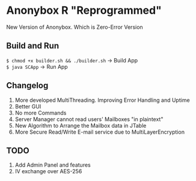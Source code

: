 # Anonybox R "Reprogrammed"
New Version of Anonybox. Which is Zero-Error Version

## Build and Run
`$ chmod +x builder.sh && ./builder.sh` -> Build App
<br> `$ java SCApp` -> Run App

## Changelog
1. More developed MultiThreading. Improving Error Handling and Uptime
2. Better GUI
3. No more Commands
4. Server Manager cannot read users' Mailboxes "in plaintext"
5. New Algorithm to Arrange the Mailbox data in JTable
6. More Secure Read/Write E-mail service due to MultiLayerEncryption

## TODO
1. Add Admin Panel and features
2. IV exchange over AES-256